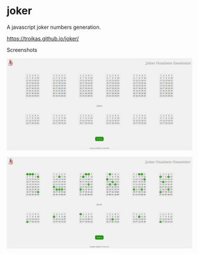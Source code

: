 # joker

A javascript joker numbers generation.

https://troikas.github.io/joker/

Screenshots

![Alt text](/screenshot/screen_1.png?raw=true "screenshot 1")

![Alt text](/screenshot/screen_2.png?raw=true "screenshot 2")
